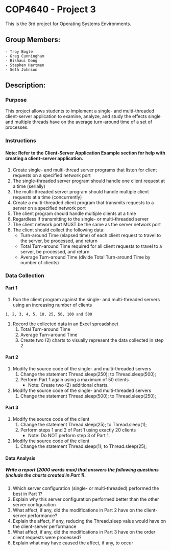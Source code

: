 # COP4640 - Project 3

This is the 3rd project for Operating Systems Environments.

## Group Members:
    - Troy Bogle
    - Greg Cunningham
    - Bishaui Dong
    - Stephen Hartman
    - Seth Johnson

## Description:

### Purpose

This project allows students to implement a single- and multi-threaded client-server application to examine, analyze, and study the effects single and multiple threads have on the average turn-around time of a set of processes.

### Instructions

#### Note: Refer to the Client-Server Application Example section for help with creating a client-server application.

1. Create single- and multi-thread server programs that listen for client requests on a specified network port
1. The single-threaded server program should handle one client request at a time (serially)
1. The multi-threaded server program should handle multiple client requests at a time (concurrently)
1. Create a multi-threaded client program that transmits requests to a server on a specified network port
1. The client program should handle multiple clients at a time
1. Regardless if transmitting to the single- or multi-threaded server
1. The client network port MUST be the same as the server network port
1. The client should collect the following data:
    - Turn-around Time (elapsed time) of each client request to travel to the server, be processed, and return
    - Total Turn-around Time required for all client requests to travel to a server, be processed, and return
    - Average Turn-around Time (divide Total Turn-around Time by number of clients)

### Data Collection

#### Part 1

1. Run the client program against the single- and multi-threaded servers using an increasing number of clients

`1, 2, 3, 4, 5, 10, 25, 50, 100 and 500`

1. Record the collected data in an Excel spreadsheet
    1. Total Turn-around Time
    1. Average Turn-around Time
    1. Create two (2) charts to visually represent the data collected in step 2

#### Part 2

1. Modify the source code of the single- and multi-threaded servers
    1. Change the statement Thread.sleep(250); to Thread.sleep(500);
    1. Perform Part 1 again using a maximum of 50 clients
        - Note: Create two (2) additional charts.
1. Modify the source code of the single- and multi-threaded servers
    1. Change the statement Thread.sleep(500); to Thread.sleep(250);

#### Part 3

1. Modify the source code of the client
    1. Change the statement Thread.sleep(25); to Thread.sleep(1);
    1. Perform steps 1 and 2 of Part 1 using exactly 20 clients
        - Note: Do NOT perform step 3 of Part 1.
1. Modify the source code of the client
    1. Change the statement Thread.sleep(1); to Thread.sleep(25);

#### Data Analysis

##### Write a report (2000 words max) that answers the following questions (include the charts created in Part 1).

1. Which server configuration (single- or multi-threaded) performed the best in Part 1?
1. Explain why this server configuration performed better than the other server configuration
1. What affect, if any, did the modifications in Part 2 have on the client-server performance?
1. Explain the affect, if any, reducing the Thread.sleep value would have on the client-server performance
1. What affect, if any, did the modifications in Part 3 have on the order client requests were processed?
1. Explain what may have caused the affect, if any, to occur
